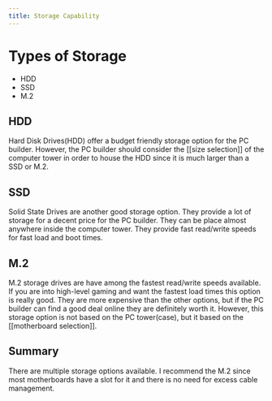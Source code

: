 ```yaml
---
title: Storage Capability
---
```

# Types of Storage

* HDD
* SSD
* M.2

## HDD

Hard Disk Drives(HDD) offer a budget friendly storage option for the PC builder. However, the PC builder should consider the [[size selection]] of the computer tower in order to house the HDD since it is much larger than a SSD or M.2. 

## SSD

Solid State Drives are another good storage option. They provide a lot of storage for a decent price for the PC builder. They can be place almost anywhere inside the computer tower. They provide fast read/write speeds for fast load and boot times.

## M.2

M.2 storage drives are have among the fastest read/write speeds available. If you are into high-level gaming and want the fastest load times this option is really good. They are more expensive than the other options, but if the PC builder can find a good deal online they are definitely worth it. However, this storage option is not based on the PC tower(case), but it based on the [[motherboard selection]].

## Summary

There are multiple storage options available. I recommend the M.2 since most motherboards have a slot for it and there is no need for excess cable management. 
